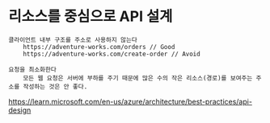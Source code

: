 # 리소스를 중심으로 API 설계
    클라이언트 내부 구조를 주소로 사용하지 않는다
        https://adventure-works.com/orders // Good
        https://adventure-works.com/create-order // Avoid

    요청을 최소화한다
        모든 웹 요청은 서버에 부하를 주기 때문에 많은 수의 작은 리소스(경로)를 보여주는 주소를 작성하는 것은 안 좋다.

https://learn.microsoft.com/en-us/azure/architecture/best-practices/api-design